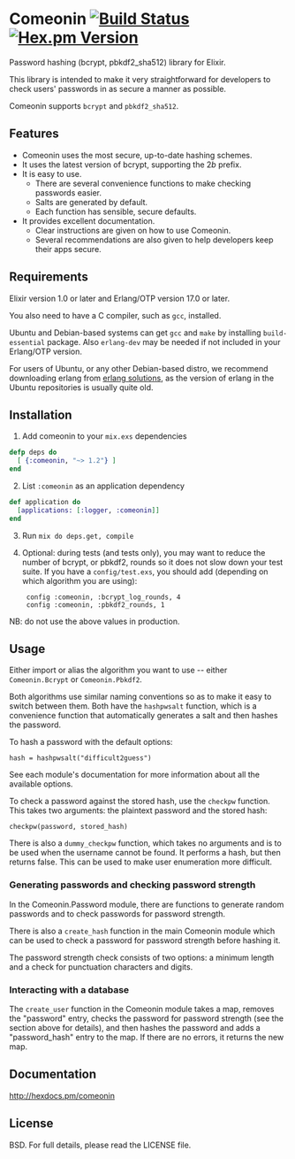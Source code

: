 # Comeonin [![Build Status](https://travis-ci.org/elixircnx/comeonin.svg?branch=master "Build Status")](https://travis-ci.org/elixircnx/comeonin) [![Hex.pm Version](http://img.shields.io/hexpm/v/comeonin.svg)](https://hex.pm/packages/comeonin)

Password hashing (bcrypt, pbkdf2_sha512) library for Elixir.

This library is intended to make it very straightforward for developers
to check users' passwords in as secure a manner as possible.

Comeonin supports `bcrypt` and `pbkdf2_sha512`.

## Features

* Comeonin uses the most secure, up-to-date hashing schemes.
* It uses the latest version of bcrypt, supporting the $2b$ prefix.
* It is easy to use.
    * There are several convenience functions to make checking passwords easier.
    * Salts are generated by default.
    * Each function has sensible, secure defaults.
* It provides excellent documentation.
    * Clear instructions are given on how to use Comeonin.
    * Several recommendations are also given to help developers keep their apps secure.

## Requirements

Elixir version 1.0 or later and Erlang/OTP version 17.0 or later.

You also need to have a C compiler, such as `gcc`, installed.

Ubuntu and Debian-based systems can get `gcc` and `make` by installing `build-essential`
package. Also `erlang-dev` may be needed if not included in your Erlang/OTP version.

For users of Ubuntu, or any other Debian-based distro, we recommend downloading
erlang from [erlang solutions](https://www.erlang-solutions.com/downloads/download-erlang-otp),
as the version of erlang in the Ubuntu repositories is usually quite old.

## Installation

1. Add comeonin to your `mix.exs` dependencies

  ```elixir
  defp deps do
    [ {:comeonin, "~> 1.2"} ]
  end
  ```

2. List `:comeonin` as an application dependency

  ```elixir
  def application do
    [applications: [:logger, :comeonin]]
  end
  ```

3. Run `mix do deps.get, compile`

4. Optional: during tests (and tests only), you may want to reduce the number of bcrypt,
or pbkdf2, rounds so it does not slow down your test suite. If you have a `config/test.exs`,
you should add (depending on which algorithm you are using):

        config :comeonin, :bcrypt_log_rounds, 4
        config :comeonin, :pbkdf2_rounds, 1

NB: do not use the above values in production.

## Usage

Either import or alias the algorithm you want to use -- either `Comeonin.Bcrypt`
or `Comeonin.Pbkdf2`.

Both algorithms use similar naming conventions so as to make it easy to switch
between them. Both have the `hashpwsalt` function, which is a convenience
function that automatically generates a salt and then hashes the password.

To hash a password with the default options:

    hash = hashpwsalt("difficult2guess")

See each module's documentation for more information about
all the available options.

To check a password against the stored hash, use the `checkpw`
function. This takes two arguments: the plaintext password and
the stored hash:

    checkpw(password, stored_hash)

There is also a `dummy_checkpw` function, which takes no arguments
and is to be used when the username cannot be found. It performs a hash,
but then returns false. This can be used to make user enumeration more
difficult.

### Generating passwords and checking password strength

In the Comeonin.Password module, there are functions to generate random
passwords and to check passwords for password strength.

There is also a `create_hash` function in the main Comeonin module which
can be used to check a password for password strength before hashing it.

The password strength check consists of two options: a minimum length and
a check for punctuation characters and digits.

### Interacting with a database

The `create_user` function in the Comeonin module takes a map, removes the
"password" entry, checks the password for password strength (see the section
above for details), and then hashes the password and adds a "password_hash"
entry to the map. If there are no errors, it returns the new map.

## Documentation

http://hexdocs.pm/comeonin

## License

BSD. For full details, please read the LICENSE file.
